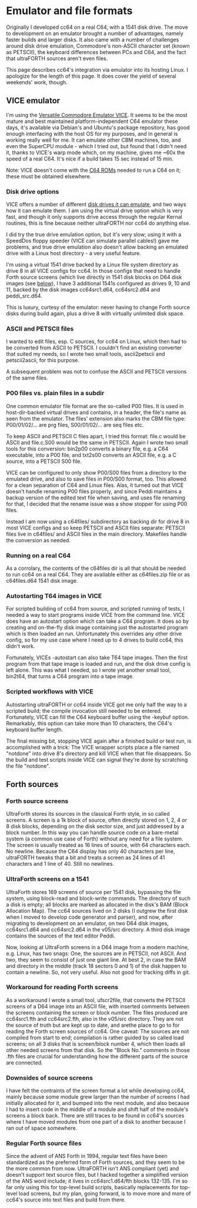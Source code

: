# Emulator and file formats

Originally I developed cc64 on a real C64, with a 1541 disk drive. The move to
development on an emulator brought a number of advantages, namely faster builds
and larger disks. It also came with a number of challenges around disk drive
emulation, Commodore's non-ASCII character set (known as PETSCII), the
keyboard differences between PCs and C64, and the fact that ultraFORTH sources
aren't even files.

This page describes cc64's integration via emulator into its hosting Linux.
I apologize for the length of this page. It does cover the yield of
several weekends' work, though.

## VICE emulator

I'm using the
[Versatile Commodore Emulator VICE](https://vice-emu.sourceforge.io/).
It seems to be the most mature and best maintained platform-independent C64
emulator these days, it's available via Debian's and Ubuntu's package
repository, has good enough interfacing with the host OS for my purposes,
and in general is working really well for me. It can emulate other
CBM machines, too, and even the SuperCPU module - which I tried out, but found
that I didn't need it, thanks to VICE's warp mode which, on my machine, gives
me ~60x the speed of a real C64.
It's nice if a build takes 15 sec instead of 15 min.

Note: VICE doesn't come with the
[C64 ROMs](https://vice-emu.sourceforge.io/vice_4.html#SEC26)
needed to run a C64 on it; these must be obtained elsewhere.

### Disk drive options

VICE offers a number of different
[disk drives it can emulate](https://vice-emu.sourceforge.io/vice_2.html#SEC15),
and two ways how it can emulate them. I am using the virtual drive option
which is very fast, and though it only supports drive access through the
regular Kernal routines, this is fine because neither ultraFORTH nor cc64 do
anything else.

I did try the true drive emulation option, but it's very slow; using it with
a SpeedDos floppy speeder (VICE can simulate parallel cables!) gave me problems,
and true drive emulation also doesn't allow backing an emulated drive with a
Linux host directory - a very useful feature.

I'm using a virtual 1541 drive backed by a Linux file system directory as
drive 8 in all VICE configs for cc64. In those configs that need to handle
Forth source screens (which live directly in 1541 disk blocks on D64 disk
images (see [below](#UltraFORTH-screens-on-a-1541)), I have 3 additional
1541s configured as drives 9, 10 and 11, backed by the disk images
cc64src1.d64, cc64src2.d64 and peddi_src.d64.

This is luxury, curtesy of the emulator: never having to change Forth source
disks during build again, plus a drive 8 with virtually unlimited disk space.

### ASCII and PETSCII files

I wanted to edit files, esp. C sources, for cc64 on Linux, which then had to be
converted from ASCII to PETSCII. I couldn't find an existing converter that
suited my needs, so I wrote two small tools, ascii2petscii and petscii2ascii,
for this purpose.

A subsequent problem was not to confuse the ASCII and PETSCII versions of the
same files.

### P00 files vs. plain files in a subdir

One common emulator file format are the so-called P00 files. It is used in
host-dir-backed virtual drives and contains, in a header, the file's name as
seen from the emulator. The files' extension also marks the CBM file type:
P00/01/02/... are prg files, S00/01/02/... are seq files etc.

To keep ASCII and PETSCII C files apart, I tried this format: file.c would
be ASCII and file.c.S00 would be the same in PETSCII. Again I wrote two small
tools for this conversion: bin2p00 converts a binary file, e.g. a C64
executable, into a P00 file, and txt2s00 converts an ASCII file, e.g. a
C source, into a PETSCII S00 file.

VICE can be configured to only show P00/S00 files from a directory to the
emulated drive, and also to save files in P00/S00 format, too. This allowed
for a clean separation of C64 and Linux files. Alas, it turned out that VICE
doesn't handle renaming P00 files properly, and since Peddi maintains a backup
version of the edited text file when saving, and uses file renaming for that,
I decided that the rename issue was a show stopper for using P00 files.

Instead I am now using a c64files/ subdirectory as backing dir for drive 8
in most VICE configs and so keep PETSCII and ASCII files separate: PETSCII
files live in c64files/ and ASCII files in the main directory. Makefiles
handle the conversion as needed.

### Running on a real C64

As a corrolary, the contents of the c64files dir is all that should be
needed to run cc64 on a real C64. They are available either as c64files.zip
file or as c64files.d64 1541 disk image.

### Autostarting T64 images in VICE

For scripted building of cc64 from source, and scripted running of tests,
I needed a way to start programs inside VICE from the command line. VICE does
have an autostart option which can take a C64 program. It does so by creating
and on-the-fly disk image containing just the autostarted program which is then
loaded an run. Unfortunately this overrides any other drive config, so for my
use case where I need up to 4 drives to build cc64, this didn't work.

Fortunately, VICEs -autostart can also take T64 tape images. Then the first
program from that tape image is loaded and run, and the disk drive config is
left alone. This was what I needed, so I wrote yet another small tool, bin2t64,
that turns a C64 program into a tape image.

### Scripted workflows with VICE

Autostarting ultraFORTH or cc64 inside VICE got me only half the way to a
scripted build; the compile invocation still needed to be entered. Fortunately,
VICE can fill the C64 keyboard buffer using the -keybuf option. Remarkably,
this option can take more than 10 characters, the C64's keyboard buffer length.

The final missing bit, stopping VICE again after a finished build or test run,
is accomplished with a trick: The VICE wrapper scripts place a file named
"notdone" into drive 8's directory and kill VICE when that file disappears.
So the build and test scripts inside VICE can signal they're done by
scratching the file "notdone".


## Forth sources

### Forth source screens

UltraForth stores its sources in the classical Forth style, in so called
screens. A screen is a 1k block of source, often directly stored on 1, 2, 4
or 8 disk blocks, depending on the disk sector size, and just addressed by a
block number. In this way you can handle source code on a bare-metal system
(a common use case of Forth) without any need for a file system. The screen
is usually treated as 16 lines of source, with 64 characters each. No newline.
Because the C64 display has only 40 characters per line, ultraFORTH tweaks that
a bit and treats a screen as 24 lines of 41 characters and 1 line of 40.
Still no newlines.

### UltraForth screens on a 1541

UltraForth stores 169 screens of source per 1541 disk, bypassing the file
system, using block-read and block-write commands. The directory of such a disk
is empty; all blocks are marked as allocated in the disk's BAM
(Block Allocation Map). The cc64 sources lived on 2 disks (I outgrew the first
disk when I moved to develop code generator and parser), and now, after
migrating to development on an emulator, on two D64 disk images,
cc64src1.d64 and cc64src2.d64 in the v05/src directory. A third disk image
contains the sources of the text editor Peddi.

Now, looking at UltraForth screens in a D64 image from a modern machine,
e.g. Linux, has two snags: One, the sources are in PETSCII, not ASCII. And two,
they seem to consist of just one giant line. At best 2, in case the BAM and
directory in the middle (track 18 sectors 0 and 1) of the disk happen to
contain a newline. So, not very useful. Also not good for tracking diffs in
git.

### Workaround for reading Forth screens

As a workaround I wrote a small tool, ufscr2file, that converts the PETSCII
screens of a D64 image into an ASCII file, with inserted comments between the
screens containing the screen or block number. The files produced are
cc64src1.fth and cc64src2.fth, also in the v05/src directory. They are not the
source of truth but are kept up to date, and arethe place to go to for
reading the Forth screen sources of cc64. One caveat: The sources are not
compiled from start to end; compilation is rather guided by so called
load screens; on all 3 disks that is screen/block number 4, which then loads
all other needed screens from that disk. So the "Block No." comments in those
.fth files are crucial for understanding how the different parts of the source
are connected.

### Downsides of source screens

I have felt the contraints of the screen format a lot while developing
cc64, mainly because some module grew larger than the number of screens I had
initially allocated for it, and bumped into the next module, and also because
I had to insert code in the middle of a module and shift half of the module's
screens a block back. There are still traces to be found in cc64's sources
where I have moved modules from one part of a disk to another because I ran
out of space somewhere.

### Regular Forth source files

Since the advent of ANS Forth in 1994, regular text files have been standardized
as the preferred form of Forth sources, and they seem to be the more common
from now. UltraFORTH  isn't ANS compliant (yet) and doesn't support text
source files, but I hacked together a simplified version of the ANS word
include; it lives in cc64src1.d64/fth blocks 132-135. I'm so far only using
this for top-level build scripts, basically replacements for top-level load
screens, but my plan, going forward, is to move more and more of cc64's source
into text files and build from there.
